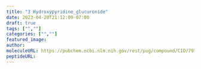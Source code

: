 ```yaml
---
title: "3 Hydroxypyridine_glucuronide"
date: 2023-04-20T21:12:09-07:00
draft: true
tags: ["",""]
categories: ["",""]
featured_image: 
author: 
moleculeURL: https://pubchem.ncbi.nlm.nih.gov/rest/pug/compound/CID/7971/record/SDF/?record_type=3d&response_type=display
peptideURL:
---
```

